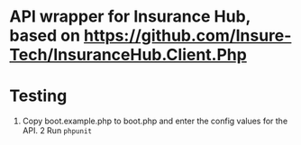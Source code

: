 # API wrapper for Insurance Hub, based on https://github.com/Insure-Tech/InsuranceHub.Client.Php

# Testing

1. Copy boot.example.php to boot.php and enter the config values for the API.
2 Run `phpunit`